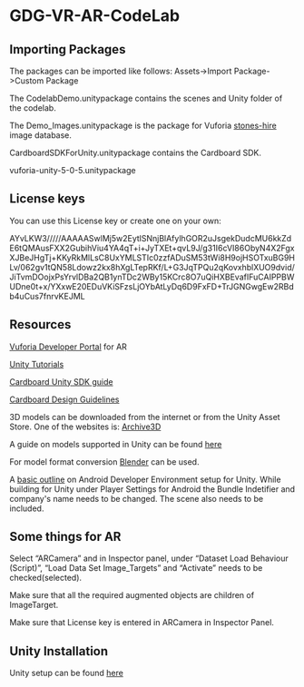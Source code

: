 # GDG-VR-AR-CodeLab

## Importing Packages

The packages can be imported like follows:
Assets->Import Package->Custom Package


The CodelabDemo.unitypackage contains the scenes and Unity folder of the codelab.

The Demo_Images.unitypackage is the package for Vuforia [stones-hire](https://www.google.com/url?q=http://www.azmangames.com/wp-content/uploads/2013/01/stones_hires.jpg&sa=D&usg=AFQjCNFvX1K9lrj51Uh3BSJlo9G0XvXMDg) image database.

CardboardSDKForUnity.unitypackage contains the Cardboard SDK.

vuforia-unity-5-0-5.unitypackage

## License keys
You can use this License key or create one on your own:

AYvLKW3/////AAAAASwlMj5w2EytlSNnjBlAfylhGOR2uJsgekDudcMU6kkZdE6tQMAusFXX2GubihViu4YA4qT+i+JyTXEt+qvL9J/g31I6cVI86ObyN4X2FgxXJBeJHgTj+KKyRkMlLsC8UxYMLSTIc0zzfADuSM53tWi8H9ojHSOTxuBG9HLv/062gv1tQN58Ldowz2kx8hXgLTepRKf/L+G3JqTPQu2qKovxhblXUO9dvid/JiTvmDOojxPsYrvlDBa2QB1ynTDc2WBy15KCrc8O7uQiHXBEvafIFuCAIPPBWUDne0t+x/YXxwE20EDuVKiSFzsLjOYbAtLyDq6D9FxFD+TrJGNGwgEw2RBdb4uCus7fnrvKEJML


## Resources

[Vuforia Developer Portal](https://developer.vuforia.com/) for AR

[Unity Tutorials](https://unity3d.com/learn/tutorials)

[Cardboard Unity SDK guide](https://developers.google.com/cardboard/unity/guide)

[Cardboard Design Guidelines](http://www.google.com/design/spec-vr/designing-for-google-cardboard/a-new-dimension.html#)

3D models can be downloaded from the internet or from the Unity Asset Store. One of the websites is:
[Archive3D](http://archive3d.net/)

A guide on models supported in Unity can be found [here](http://docs.unity3d.com/Manual/3D-formats.html)

For model format conversion [Blender](https://www.blender.org/download/) can be used.

A [basic outline](http://docs.unity3d.com/Manual/android-sdksetup.html) on Android Developer Environment setup for Unity. While building for Unity under Player Settings for Android the Bundle Indetifier and company's name needs to be changed. The scene also needs to be included.

## Some things for AR

Select “ARCamera” and in Inspector panel, under “Dataset Load Behaviour (Script)”, “Load Data Set Image_Targets” and “Activate” needs to be checked(selected).

Make sure that all the required augmented objects are children of ImageTarget. 

Make sure that License key is entered in ARCamera in Inspector Panel.

## Unity Installation

Unity setup can be found [here](http://adarshaj.cse.iitk.ac.in/gdg/VR%20setup/)
